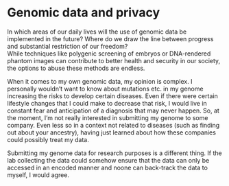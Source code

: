 # Genomic data and privacy

In which areas of our daily lives will the use of genomic data be implemented in the future? Where do we draw the line between progress and substantial restriction of our freedom? \
While techniques like polygenic screening of embryos or DNA-rendered phantom images can contribute to better health and security in our society, the options to abuse these methods are endless. 

When it comes to my own genomic data, my opinion is complex. I personally wouldn’t want to know about mutations etc. in my genome increasing the risks to develop certain diseases. Even if there were certain lifestyle changes that I could make to decrease that risk, I would live in constant fear and anticipation of a diagnosis that may never happen. So, at the moment, I’m not really interested in submitting my genome to some company. Even less so in a context not related to diseases (such as finding out about your ancestry), having just learned about how these companies could possibly treat my data. 

Submitting my genome data for research purposes is a different thing. If the lab collecting the data could somehow ensure that the data can only be accessed in an encoded manner and noone can back-track the data to myself, I would agree.

